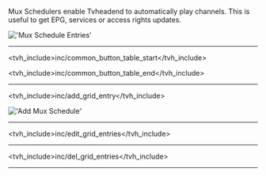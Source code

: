 Mux Schedulers enable Tvheadend to automatically play channels. This is 
useful to get EPG, services or access rights updates.

!['Mux Schedule Entries'](static/img/doc/configdvbmuxsched.png)

---

<tvh_include>inc/common_button_table_start</tvh_include>

<tvh_include>inc/common_button_table_end</tvh_include>

---

<tvh_include>inc/add_grid_entry</tvh_include>

!['Add Mux Schedule'](static/img/doc/addmuxsched.png)

---

<tvh_include>inc/edit_grid_entries</tvh_include>

---

<tvh_include>inc/del_grid_entries</tvh_include>

---
